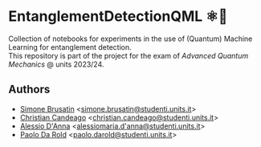 # EntanglementDetectionQML ⚛🤖

Collection of notebooks for experiments in the use of (Quantum) Machine Learning for entanglement detection.  
This repository is part of the project for the exam of _Advanced Quantum Mechanics_ @ units 2023/24.

## Authors

- [Simone Brusatin](https://github.com/Brusa99) <[simone.brusatin@studenti.units.it](mailto:simone.brusatin@studenti.units.it)>  
- [Christian Candeago](https://github.com/oooidw) <[christian.candeago@studenti.units.it](mailto:CHRISTIAN.CANDEAGO@studenti.units.it)>  
- [Alessio D'Anna](https://github.com/Alessio-DAnna) <[alessiomaria.d'anna@studenti.units.it](mailto:ALESSIOMARIA.D'ANNA@studenti.units.it)>  
- [Paolo Da Rold](https://github.com/paolodr98) <[paolo.darold@studenti.units.it](mailto:PAOLO.DAROLD@studenti.units.it)>
